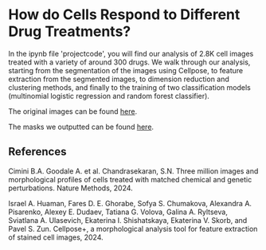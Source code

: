 # How do Cells Respond to Different Drug Treatments?

In the ipynb file 'projectcode', you will find our analysis of 2.8K cell images treated with a variety of around 300 drugs. We walk through our analysis, starting from the segmentation of the images using Cellpose, to feature extraction from the segmented images, to dimension reduction and clustering methods, and finally to the training of two classification models (multinomial logistic regression and random forest classifier).

The original images can be found [here](https://drive.google.com/drive/folders/11ZoNN19_mOWqsxEUjTFNVEuqMJhrPRYe?usp=share_link).

The masks we outputted can be found [here](https://drive.google.com/drive/folders/1-B7AsFDT5foG9tlrjKLMO_4n4uLiLCn7?usp=sharing).

## References

Cimini B.A. Goodale A. et al. Chandrasekaran, S.N. Three million images and morphological profiles of cells treated with matched chemical and genetic perturbations. Nature Methods, 2024.

Israel A. Huaman, Fares D. E. Ghorabe, Sofya S. Chumakova, Alexandra A. Pisarenko, Alexey E. Dudaev, Tatiana G. Volova, Galina A. Ryltseva, Sviatlana A. Ulasevich, Ekaterina I. Shishatskaya, Ekaterina V. Skorb, and Pavel S. Zun. Cellpose+, a morphological analysis tool for feature extraction of stained cell images, 2024.
